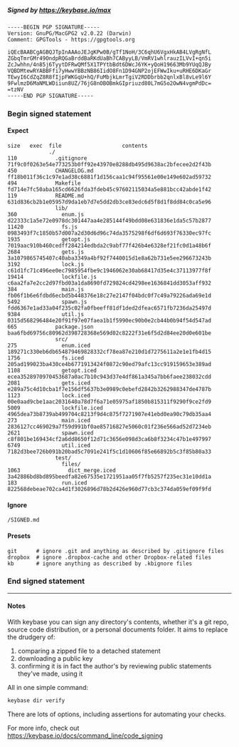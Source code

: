 ##### Signed by https://keybase.io/max
```
-----BEGIN PGP SIGNATURE-----
Version: GnuPG/MacGPG2 v2.0.22 (Darwin)
Comment: GPGTools - https://gpgtools.org

iQEcBAABCgAGBQJTpInAAAoJEJgKPw0B/gTf1NoH/3C6qhU6VgxHkAB4LVgRgNfL
ZGbqTmrGMr49OndpRQGaBrddBaRKdUaBh7CAByyLB/VmRV1whlrauzILVvI+qn5i
ZcJwhhn/4n85j6TyytDFRwQMf5X1TPYtbBdt6DWcJ6YK+yQoH19663Mb9YUqQJBy
VQBDMtewRYABBFfi7yHwwYBBzNB86IidO8Fn1D94GNP2ojEFWwIku+uRHE6DKaGr
TEwyI6CdZqZ8R8fIjpFWKGqU+hQ/FuMbjkLmrTgiV2RDDbrbb2qnlxBl8vLe9l6Y
9FwlmzD6MaNMLWDiiun8UZ/76jG8nOBOBmkGIpriuzd80L7mG5o2OwN4vgmPdDc=
=tzNV
-----END PGP SIGNATURE-----

```

<!-- END SIGNATURES -->

### Begin signed statement 

#### Expect

```
size   exec  file                   contents                                                        
             ./                                                                                     
110            .gitignore           71f9c0f0263e54e773253b0ff92e43970e8288db495d9638ac2bfecee2d2f43b
450            CHANGELOG.md         ff18b011f36c1c97e1ad38c6881f1d156caa1c94f95561e00e149e602ad59732
494            Makefile             fd714e7fc50aba165cd6626fda3fdeb45c97602115034a5e881bcc42abde1f42
119            README.md            631d836cb2b1e05957d9da1eb7d7e5dd2db3ce83edc6d5f8d1f8dd84c0ca5e96
               lib/                                                                                 
360              enum.js            d22333c1a5e72e0978dc301447aa4e285144f49bdd08e631836e1da5c57b2877
11420            fs.js              0983493f7c1850b57d007a2d30d6d96c74da3575298f6df6d693f76330ec97fc
1935             getopt.js          7019aac910b460cedff284214edbda2c9abf77f426b4e6328ef21fc0d1a48b6f
2684             gets.js            3a1079865745407c40aba3349a4bf92f7440015d1e8a62b731e5ee296673243b
3192             lock.js            c61d1fc71c496ee0ec7985954fbe9c1946062e30ab68417d35e4c37113977f8f
19414            lockfile.js        c6aa2fa7e2cc2d97fbd03a1da8690fd729824cd4298ee1636841dd3053aff932
384              main.js            fb06f1b6e6fdbd6ecbd5b448376e18c27e2147f04bdc0f7c49a79226ada69e1d
5492             spawn.js           fdd6367e1ad33a04f235c02fa0fbeeff81df1ded2dfeac6571fb7236da25497d
9384             util.js            0315d568296484e20f91f97e07faea1b1f5990ec90b0e2cb44b0b94f54d547ad
665            package.json         baa6fbd69756c80962d398728368e569d02c8222f31e6f5d2d84ee20d0e601be
               src/                                                                                 
275              enum.iced          189271c330eb6db654879469828332cf78ea87e210d1d7275611a2e1e1fb4d15
1756             fs.iced            205ad199023ba430ce4b6771913424f0872c90ed79afc13cc919159653e389ad
1108             getopt.iced        ecea3528970970453687a0ac7b10c943d37e4df861a345a7bb6faee238032cdd
2081             gets.iced          e289a75c4d10cba1f7e156df5637b3e0989c0ebefd2842b3262988347de4787b
1123             lock.iced          00e0aad9cbe1aac2031640a78d7f6a71e05975af1850b815311f9290f9ce2fd9
5009             lockfile.iced      4965dea73b8739ab499704c8213f9d4c875f7271907e41ebd0ea90c79db35aa4
273              main.iced          2836127cc469029a7f59d991bf0ae85716827e5060c01f236e566ad52d7234eb
2621             spawn.iced         c8f801be169434cf2a6dd8650f12d71c3656e098d3ca6b8f3234c47b1e497997
6749             util.iced          7182d3bee726b091b20bad5c7091e241f5c1d10606f85e66892b5c3f85b80a33
               test/                                                                                
                 files/                                                                             
1063               dict_merge.iced  3a42886bd8bd895beedfa82e67535e1721951aa05f7fb5257f235ec31e10dd1a
183              run.iced           822568debeae702ca4d1f3026896d78b2d426e960d77cb3c374da059ef09f9fd
```

#### Ignore

```
/SIGNED.md
```

#### Presets

```
git      # ignore .git and anything as described by .gitignore files
dropbox  # ignore .dropbox-cache and other Dropbox-related files    
kb       # ignore anything as described by .kbignore files          
```

<!-- summarize version = 0.0.9 -->

### End signed statement

<hr>

#### Notes

With keybase you can sign any directory's contents, whether it's a git repo,
source code distribution, or a personal documents folder. It aims to replace the drudgery of:

  1. comparing a zipped file to a detached statement
  2. downloading a public key
  3. confirming it is in fact the author's by reviewing public statements they've made, using it

All in one simple command:

```bash
keybase dir verify
```

There are lots of options, including assertions for automating your checks.

For more info, check out https://keybase.io/docs/command_line/code_signing